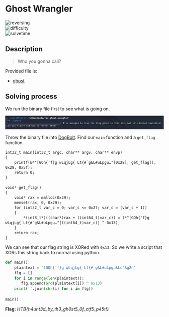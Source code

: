 # Ghost Wrangler

![reversing](https://img.shields.io/badge/category-reversing-brightgreen) <br>
![difficulty](https://img.shields.io/badge/difficulty-easy-green) <br>
![solvetime](https://img.shields.io/badge/solved-durring%20event-green)

## Description

> Who you gonna call?

Provided file is:
- [ghost](ghost)

## Solving process

We run the binary file first to see what is going on.

![running](images/running.png)

Throw the binary file into [DogBolt](https://dogbolt.org). Find our `main` function and a `get_flag` function.

```
int32_t main(int32_t argc, char** argv, char** envp)
{
    printf(&*"[GQh{'f}g wLqjLg{ Lt{#`g&L#uLpgu…"[0x28], get_flag(), 0x28, 0x5f);
    return 0;
}

void* get_flag()
{
    void* rax = malloc(0x29);
    memset(rax, 0, 0x29);
    for (int32_t var_c = 0; var_c <= 0x27; var_c = (var_c + 1))
    {
        *(int8_t*)((char*)rax + ((int64_t)var_c)) = (*"[GQh{'f}g wLqjLg{ Lt{#`g&L#uLpgu…"[((int64_t)var_c)] ^ 0x13);
    }
    return rax;
}
```

We can see that our flag string is XORed with `0x13`. So we write a script that XORs this string back to normal using python.

```python
def main():
    plaintext = "[GQh{'f}g wLqjLg{ Lt{#`g&L#uLpgu&Lc'&g2n"
    flg = []
    for i in range(len(plaintext)):
       flg.append(ord(plaintext[i]) ^ 0x13) 
    print(''.join(chr(i) for i in flg))

main()
```

**Flag:** *HTB{h4unt3d_by_th3_gh0st5_0f_ctf5_p45t!}*
